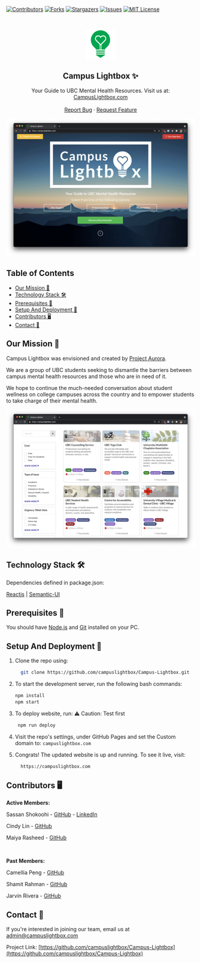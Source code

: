 <!-- Using README template from: https://github.com/othneildrew/Best-README-Template -->

[![Contributors][contributors-shield]][contributors-url]
[![Forks][forks-shield]][forks-url]
[![Stargazers][stars-shield]][stars-url]
[![Issues][issues-shield]][issues-url]
[![MIT License][license-shield]][license-url]

<!-- PROJECT LOGO -->
<br />
<p align="center">
  <a href="https://github.com/campuslightbox/Campus-Lightbox">
    <img src="images/logo.png" alt="Logo" width="80" height="80">
  </a>

  <h2 align="center">Campus Lightbox ✨</h2>
  <p align="center">
    Your Guide to UBC Mental Health Resources. Visit us at: 
    <a href="https://campuslightbox.com/">CampusLightbox.com</a>
    <br />
    <br />
    <a href="https://github.com/campuslightbox/Campus-Lightbox/issues">Report Bug</a>
    ·
    <a href="https://github.com/campuslightbox/Campus-Lightbox/issues">Request Feature</a>
  </p>
</p>

![Homepage preview](/images/homepage.png)

## Table of Contents

- [Our Mission 🧠](#our-mission-)
- [Technology Stack 🛠️](#technology-stack-)
- [Prerequisites 🍪](#prerequisites-)
- [Setup And Deployment 🔧](#setup-and-deployment-)
- [Contributors 🖥](#contributors-)
- [Contact 📧](#contact-)

## Our Mission 🧠

Campus Lightbox was envisioned and created by [Project Aurora](https://www.projectaurora.ca/).

We are a group of UBC students seeking to dismantle the barriers between campus mental health resources and those who are in need of it.

We hope to continue the much-­needed conversation about student wellness on college campuses across the country and to empower students to take charge of their mental health.

![Cards preview](/images/cards.png)
## Technology Stack 🛠️

Dependencies defined in package.json:

[Reactjs](https://reactjs.org/)
| [Semantic-UI](https://react.semantic-ui.com/)


## Prerequisites 🍪

You should have [Node.js](https://nodejs.org/en/) and [Git](https://git-scm.com/) installed on your PC.

## Setup And Deployment 🔧

1. Clone the repo using:

   ```bash
     git clone https://github.com/campuslightbox/Campus-Lightbox.git
   ```

2. To start the development server, run the following bash commands:

   ```bash
   npm install
   npm start
   ```

3. To deploy website, run:
⚠️ Caution: Test first

   ```bash
    npm run deploy
   ```
4. Visit the repo's settings, under GitHub Pages and set the Custom domain to: `campuslightbox.com`

4. Congrats! The updated website is up and running. To see it live, visit:

   ```https
     https://campuslightbox.com
   ```
## Contributors 🖥

**Active Members:**

Sassan Shokoohi - [GitHub](https://github.com/sassansh) - [LinkedIn](https://www.linkedin.com/in/sassanshokoohi/)

Cindy Lin - [GitHub](https://github.com/LanguageXange)

Maiya Rasheed - [GitHub](https://github.com/maiyaer)

<br />

**Past Members:**

Camellia Peng - [GitHub](https://github.com/cching0L2)

Shamit Rahman - [GitHub](https://github.com/rahmanshamit)

Jarvin Rivera  - [GitHub](https://github.com/Jrivera1625)


## Contact 📧

If you're interested in joining our team, email us at admin@campuslightbox.com

Project Link: [https://github.com/campuslightbox/Campus-Lightbox](https://github.com/campuslightbox/Campus-Lightbox)


<!-- MARKDOWN LINKS & IMAGES -->
<!-- https://www.markdownguide.org/basic-syntax/#reference-style-links -->

[contributors-shield]: https://img.shields.io/github/contributors/campuslightbox/Campus-Lightbox.svg?style=for-the-badge
[contributors-url]: https://github.com/campuslightbox/Campus-Lightbox/graphs/contributors
[forks-shield]: https://img.shields.io/github/forks/campuslightbox/Campus-Lightbox.svg?style=for-the-badge
[forks-url]: https://github.com/campuslightbox/Campus-Lightbox/network/members
[stars-shield]: https://img.shields.io/github/stars/campuslightbox/Campus-Lightbox.svg?style=for-the-badge
[stars-url]: https://github.com/campuslightbox/Campus-Lightbox/stargazers
[issues-shield]: https://img.shields.io/github/issues/campuslightbox/Campus-Lightbox.svg?style=for-the-badge
[issues-url]: https://github.com/campuslightbox/Campus-Lightbox/issues
[license-shield]: https://img.shields.io/github/license/campuslightbox/Campus-Lightbox.svg?style=for-the-badge
[license-url]: https://github.com/campuslightbox/Campus-Lightbox/blob/master/LICENSE
